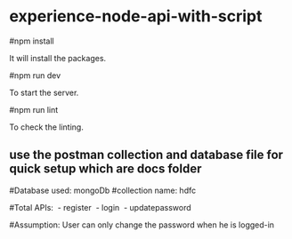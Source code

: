 # experience-node-api-with-script

#npm install 

It will install the packages.

#npm run dev

To start the server.

#npm run lint

To check the linting.

## use the postman collection and database file for quick setup which are docs folder

#Database used: mongoDb
#collection name: hdfc

#Total APIs:
 - register
 - login
 - updatepassword

#Assumption:
User can only change the password when he is logged-in
